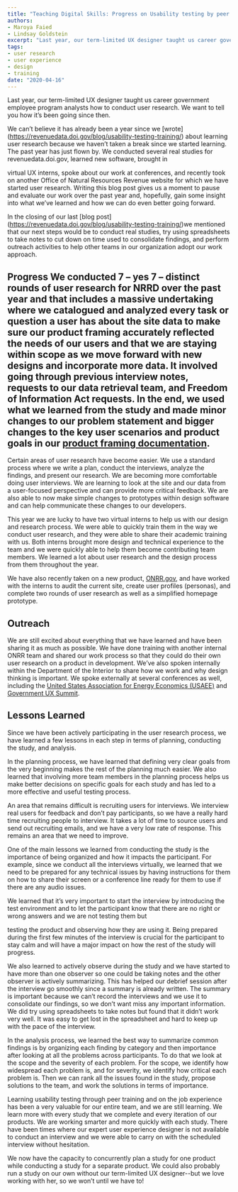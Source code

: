```yaml
---
title: "Teaching Digital Skills: Progress on Usability testing by peer training"
authors:
- Maroya Faied
- Lindsay Goldstein
excerpt: "Last year, our term-limited UX designer taught us career government employee program analysts how to conduct user research. We want to tell you how it’s been going since then."
tags:
- user research
- user experience
- design
- training
date: "2020-04-16"
---
```


Last year, our term-limited UX designer taught us career government employee program analysts how to conduct user research. We want to tell you how it’s been going since then.

We can’t believe it has already been a year since we [wrote] (https://revenuedata.doi.gov/blog/usability-testing-training/) about learning user research because we haven’t taken a break since we started learning. The past year has just flown by. We conducted several real studies for revenuedata.doi.gov, learned new software, brought in

virtual UX interns, spoke about our work at conferences, and recently took on another Office of Natural Resources Revenue website for which we have started user research. Writing this blog post gives us a moment to pause and evaluate our work over the past year and, hopefully, gain some insight into what we’ve learned and how we can do even better going forward.

In the closing of our last [blog post] (https://revenuedata.doi.gov/blog/usability-testing-training/)we mentioned that our next steps would be to conduct real studies, try using spreadsheets to take notes to cut down on time used to consolidate findings, and perform outreach activities to help other teams in our organization adopt our work approach.

## Progress We conducted 7 – yes 7 – distinct rounds of user research for NRRD over the past year and that includes a massive undertaking where we catalogued and analyzed every task or question a user has about the site data to make sure our product framing accurately reflected the needs of our users and that we are staying within scope as we move forward with new designs and incorporate more data. It involved going through previous interview notes, requests to our data retrieval team, and Freedom of Information Act requests. In the end, we used what we learned from the study and made minor changes to our problem statement and bigger changes to the key user scenarios and product goals in our [product framing documentation](https://github.com/ONRR/doi-extractives-data/wiki/Product-framing).

Certain areas of user research have become easier. We use a standard process where we write a plan, conduct the interviews, analyze the findings, and present our research. We are becoming more comfortable doing user interviews. We are learning to look at the site and our data from a user-focused perspective and can provide more critical feedback. We are also able to now make simple changes to prototypes within design software and can help communicate these changes to our developers.

This year we are lucky to have two virtual interns to help us with our design and research process. We were able to quickly train them in the way we conduct user research, and they were able to share their academic training with us. Both interns brought more design and technical experience to the team and we were quickly able to help them become contributing team members. We learned a lot about user research and the design process from them throughout the year.

We have also recently taken on a new product, [ONRR.gov](https://onrr.gov), and have worked with the interns to audit the current site, create user profiles (personas), and complete two rounds of user research as well as a simplified homepage prototype.

## Outreach

We are still excited about everything that we have learned and have been sharing it as much as possible. We have done training with another internal ONRR team and shared our work process so that they could do their own user research on a product in development. We’ve also spoken internally within the Department of the Interior to share how we work and why design thinking is important. We spoke externally at several conferences as well, including the [United States Association for Energy Economics (USAEE)](https://www.usaee.org/) and [Government UX Summit]( https://digital.gov/event/2019/05/15/2019-government-ux-summit/).

## Lessons Learned

Since we have been actively participating in the user research process, we have learned a few lessons in each step in terms of planning, conducting the study, and analysis.

In the planning process, we have learned that defining very clear goals from the very beginning makes the rest of the planning much easier. We also learned that involving more team members in the planning process helps us make better decisions on specific goals for each study and has led to a more effective and useful testing process.

An area that remains difficult is recruiting users for interviews. We interview real users for feedback and don’t pay participants, so we have a really hard time recruiting people to interview. It takes a lot of time to source users and send out recruiting emails, and we have a very low rate of response. This remains an area that we need to improve.

One of the main lessons we learned from conducting the study is the importance of being organized and how it impacts the participant. For example, since we conduct all the interviews virtually, we learned that we need to be prepared for any technical issues by having instructions for them on how to share their screen or a conference line ready for them to use if there are any audio issues.

We learned that it’s very important to start the interview by introducing the test environment and to let the participant know that there are no right or wrong answers and we are not testing them but

testing the product and observing how they are using it. Being prepared during the first few minutes of the interview is crucial for the participant to stay calm and will have a major impact on how the rest of the study will progress.

We also learned to actively observe during the study and we have started to have more than one observer so one could be taking notes and the other observer is actively summarizing. This has helped our debrief session after the interview go smoothly since a summary is already written. The summary is important because we can’t record the interviews and we use it to consolidate our findings, so we don’t want miss any important information. We did try using spreadsheets to take notes but found that it didn’t work very well. It was easy to get lost in the spreadsheet and hard to keep up with the pace of the interview.

In the analysis process, we learned the best way to summarize common findings is by organizing each finding by category and then importance after looking at all the problems across participants. To do that we look at the scope and the severity of each problem. For the scope, we identify how widespread each problem is, and for severity, we identify how critical each problem is. Then we can rank all the issues found in the study, propose solutions to the team, and work the solutions in terms of importance.

Learning usability testing through peer training and on the job experience has been a very valuable for our entire team, and we are still learning. We learn more with every study that we complete and every iteration of our products. We are working smarter and more quickly with each study. There have been times where our expert user experience designer is not available to conduct an interview and we were able to carry on with the scheduled interview without hesitation.

We now have the capacity to concurrently plan a study for one product while conducting a study for a separate product. We could also probably run a study on our own without our term-limited UX designer--but we love working with her, so we won’t until we have to!
